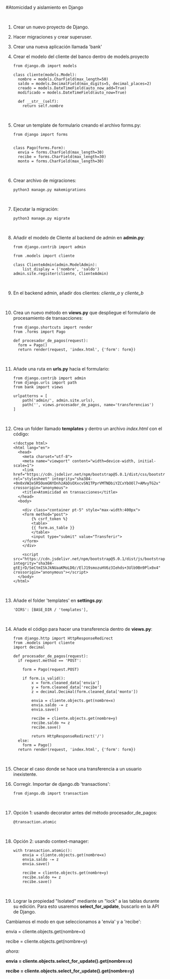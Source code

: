 #Atomicidad y aislamiento en Django

<br>


1. Crear un nuevo proyecto de Django.


2. Hacer migraciones y crear superuser.

3. Crear una nueva aplicación llamada 'bank'

4. Crear el modelo del cliente del banco dentro de models.proyecto


	```
	from django.db import models
	
	class cliente(models.Model):
	  nombre = models.CharField(max_length=50)
	  saldo = models.DecimalField(max_digits=5, decimal_places=2)
	  creado = models.DateTimeField(auto_now_add=True)
	  modificado = models.DateTimeField(auto_now=True)
	
	  def __str__(self):
	    return self.nombre
	```
	

	<br>

5. Crear un template de formulario creando el archivo forms.py:

	```
	from django import forms


	class Pago(forms.Form):
	  envia = forms.CharField(max_length=30)
	  recibe = forms.CharField(max_length=30)
	  monto = forms.CharField(max_length=30)  
  	```

	<br>
6. Crear archivo de migraciones:

	```
	python3 manage.py makemigrations
	```

	<br>
7. Ejecutar la migración:

	```
	python3 manage.py migrate
	```

	<br>
8. Añadir el modelo de Cliente al backend de admin en **admin.py**:

	```
	from django.contrib import admin
	
	from .models import cliente
	
	class ClienteAdmin(admin.ModelAdmin):
	    list_display = ('nombre', 'saldo')
	admin.site.register(cliente, ClienteAdmin)
	```

	<br>
9. En el backend admin, añadir dos clientes: *cliente_a* y *cliente_b*

	<br>
10. Crea un nuevo método en **views.py** que despliegue el formulario de procesamiento de transacciones:

	```
	from django.shortcuts import render
	from .forms import Pago

	def procesador_de_pagos(request):
	  form = Pago()
	  return render(request, 'index.html', {'form': form})
	```

	<br>
11. Añade una ruta en **urls.py** hacia el formulario:
	```
	from django.contrib import admin
	from django.urls import path
	from bank import views
	
	urlpatterns = [
	    path('admin/', admin.site.urls),
	    path('', views.procesador_de_pagos, name='transferencias')
	]
	```

	<br>
12. Crea un folder llamado **templates** y dentro un archivo *index.html* con el código:

	```
	<!doctype html>
	<html lang="en">
	  <head>
	    <meta charset="utf-8">
	    <meta name="viewport" content="width=device-width, initial-scale=1">
	    <link href="https://cdn.jsdelivr.net/npm/bootstrap@5.0.1/dist/css/bootstrap.min.css" rel="stylesheet" integrity="sha384-+0n0xVW2eSR5OomGNYDnhzAbDsOXxcvSN1TPprVMTNDbiYZCxYbOOl7+AMvyTG2x" crossorigin="anonymous">
	    <title>Atomicidad en transacciones</title>
	  </head>
	  <body>
	
	    <div class="container pt-5" style="max-width:400px">
	    <form method="post">
	        {% csrf_token %}
	        <table>
	        {{ form.as_table }}
	        </table>
	        <input type="submit" value="Transferir">
	    </form>
	    </div>
	    
	    <script src="https://cdn.jsdelivr.net/npm/bootstrap@5.0.1/dist/js/bootstrap.bundle.min.js" integrity="sha384-gtEjrD/SeCtmISkJkNUaaKMoLD0//ElJ19smozuHV6z3Iehds+3Ulb9Bn9Plx0x4" crossorigin="anonymous"></script>
	  </body>
	</html>
	```

	<br>
13. Añade el folder 'templates' en **settings.py**:

	```
	'DIRS': [BASE_DIR / 'templates'],
	```

	<br>
14. Añade el código para hacer una transferencia dentro de **views.py**:

	```
	from django.http import HttpResponseRedirect
	from .models import cliente
	import decimal
	
	def procesador_de_pagos(request):
	  if request.method == 'POST':
	
	    form = Pago(request.POST)
	
	    if form.is_valid():
	        x = form.cleaned_data['envia']
	        y = form.cleaned_data['recibe']
	        z = decimal.Decimal(form.cleaned_data['monto'])
	
	        envia = cliente.objects.get(nombre=x)
	        envia.saldo -= z
	        envia.save()
	
	        recibe = cliente.objects.get(nombre=y)
	        recibe.saldo += z
	        recibe.save()
	
	        return HttpResponseRedirect('/')
	  else:
	    form = Pago()
	  return render(request, 'index.html', {'form': form})
	```
	<br>
15. Checar el caso donde se hace una transferencia a un usuario inexistente.
16. Corregir. Importar de django.db  'transactions':

	```
	from django.db import transaction
	```

	<br>
17. Opción 1: usando decorator antes del método procesador_de_pagos:

	```
	@transaction.atomic
	```

	<br>
18. Opción 2: usando context-manager:

	```
	with transaction.atomic():
	    envia = cliente.objects.get(nombre=x)
	    envia.saldo -= z
	    envia.save()
	
	    recibe = cliente.objects.get(nombre=y)
	    recibe.saldo += z
	    recibe.save()
	```

	<br>
19. Lograr la propiedad "Isolated" mediante un "lock" a las tablas durante su edición.
Para esto usaremos **select\_for\_update**, buscarlo en la API de Django.

Cambiamos el modo en que seleccionamos a 'envia' y a 'recibe':

envia = cliente.objects.get(nombre=x)

recibe = cliente.objects.get(nombre=y)

*ahora:*

**envia = cliente.objects.select_for_update().get(nombre=x)**

**recibe = cliente.objects.select_for_update().get(nombre=y)**




